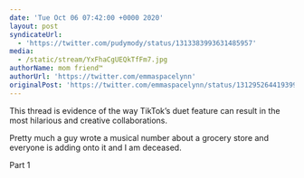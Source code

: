 ```yaml
---
date: 'Tue Oct 06 07:42:00 +0000 2020'
layout: post
syndicateUrl:
  - 'https://twitter.com/pudymody/status/1313383993631485957'
media:
  - /static/stream/YxFhaCgUEQkTfFm7.jpg
authorName: mom friend™
authorUrl: 'https://twitter.com/emmaspacelynn'
originalPost: 'https://twitter.com/emmaspacelynn/status/1312952644193996800'
---
```

This thread is evidence of the way TikTok’s duet feature can result in the most hilarious and creative collaborations.

Pretty much a guy wrote a musical number about a grocery store and everyone is adding onto it and I am deceased. 

Part 1 